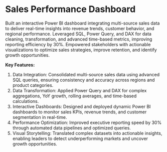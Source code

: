 # Sales Performance Dashboard

Built an interactive Power BI dashboard integrating multi-source sales data to deliver real-time insights into revenue trends, customer behavior, and regional performance. Leveraged SQL, Power Query, and DAX for data cleaning, transformation, and advanced time-based metrics, improving reporting efficiency by 30%. Empowered stakeholders with actionable visualizations to optimize sales strategies, improve retention, and identify growth opportunities.

**Key Features:**
1. Data Integration: Consolidated multi-source sales data using advanced SQL queries, ensuring consistency and accuracy across regions and product categories.
2. Data Transformation: Applied Power Query and DAX for complex aggregations, YoY growth, rolling averages, and time-based calculations.
3. Interactive Dashboards: Designed and deployed dynamic Power BI dashboards to monitor sales KPIs, revenue trends, and customer segmentation in real-time.
4. Performance Optimization: Improved executive reporting speed by 30% through automated data pipelines and optimized queries.
5. Visual Storytelling: Translated complex datasets into actionable insights, enabling leaders to detect underperforming markets and uncover growth opportunities.
